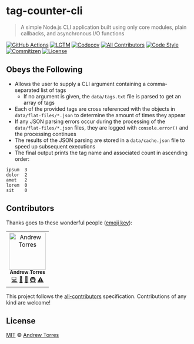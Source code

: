 # tag-counter-cli

> A simple Node.js CLI application built using only core modules, plain
> callbacks, and asynchronous I/O functions

[![GitHub Actions](https://flat.badgen.net/github/checks/ajtorres9/tag-counter-cli?label=build)](https://github.com/ajtorres9/tag-counter-cli/actions?workflow=CI)
[![LGTM](https://flat.badgen.net/lgtm/grade/g/ajtorres9/tag-counter-cli?label=code%20quality)](https://lgtm.com/projects/g/ajtorres9/tag-counter-cli)
[![Codecov](https://flat.badgen.net/codecov/c/github/ajtorres9/tag-counter-cli/master)](https://codecov.io/gh/ajtorres9/tag-counter-cli)
[![All Contributors](https://flat.badgen.net/badge/all%20contributors/1/orange)](#contributors)
[![Code Style](https://flat.badgen.net/badge/code%20style/prettier/ff69b4)](https://github.com/prettier/prettier)
[![Commitizen](https://flat.badgen.net/badge/commitizen/friendly/green)](https://github.com/commitizen/cz-cli)
[![License](https://flat.badgen.net/github/license/ajtorres9/tag-counter-cli)](license)

## Obeys the Following

- Allows the user to supply a CLI argument containing a comma-separated list of
  tags
  - If no argument is given, the `data/tags.txt` file is parsed to get an array
    of tags
- Each of the provided tags are cross referenced with the objects in
  `data/flat-files/*.json` to determine the amount of times they appear
- If any JSON parsing errors occur during the processing of the
  `data/flat-files/*.json` files, they are logged with `console.error()` and
  the processing continues
- The results of the JSON parsing are stored in a `data/cache.json` file to
  speed up subsequent executions
- The final output prints the tag name and associated count in ascending order:

```text
ipsum  3
dolor  2
amet   2
lorem  0
sit    0
```

## Contributors

Thanks goes to these wonderful people ([emoji key](https://allcontributors.org/docs/en/emoji-key)):

<!-- ALL-CONTRIBUTORS-LIST:START - Do not remove or modify this section -->
<!-- prettier-ignore -->
<table><tr><td align="center"><a href="https://andrewjtorr.es"><img src="https://avatars2.githubusercontent.com/u/450495?v=4" width="100px;" alt="Andrew Torres"/><br /><sub><b>Andrew Torres</b></sub></a><br /><a href="https://github.com/ajtorres9/tag-counter-cli/commits?author=ajtorres9" title="Code">💻</a> <a href="https://github.com/ajtorres9/tag-counter-cli/commits?author=ajtorres9" title="Documentation">📖</a> <a href="#ideas-ajtorres9" title="Ideas, Planning, & Feedback">🤔</a> <a href="#infra-ajtorres9" title="Infrastructure (Hosting, Build-Tools, etc)">🚇</a> <a href="https://github.com/ajtorres9/tag-counter-cli/commits?author=ajtorres9" title="Tests">⚠️</a></td></tr></table>

<!-- ALL-CONTRIBUTORS-LIST:END -->

This project follows the [all-contributors](https://allcontributors.org) specification. Contributions of any
kind are welcome!

## License

[MIT](license) &copy; [Andrew Torres](https://andrewjtorr.es)
